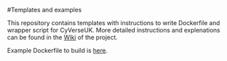 #Templates and examples

This repository contains templates with instructions to write Dockerfile and wrapper script for CyVerseUK. More detailed instructions and explenations can be found in the <a href="https://github.com/cyverseuk/Documentation/wiki">Wiki</a> of the project.

Example Dockerfile to build is <a href="https://github.com/aliceminotto/demo_image/blob/master/Dockerfile">here</a>.
